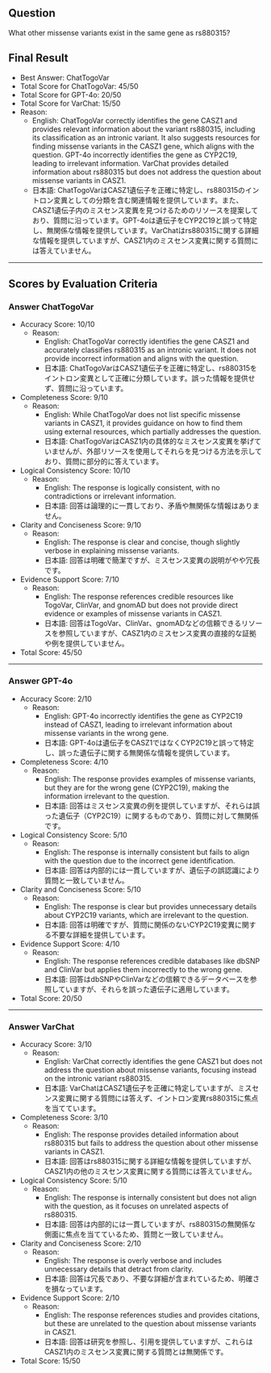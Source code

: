 ## Question

What other missense variants exist in the same gene as rs880315?

## Final Result

- Best Answer: ChatTogoVar
- Total Score for ChatTogoVar: 45/50
- Total Score for GPT-4o: 20/50
- Total Score for VarChat: 15/50
- Reason:
  - English: ChatTogoVar correctly identifies the gene CASZ1 and provides relevant information about the variant rs880315, including its classification as an intronic variant. It also suggests resources for finding missense variants in the CASZ1 gene, which aligns with the question. GPT-4o incorrectly identifies the gene as CYP2C19, leading to irrelevant information. VarChat provides detailed information about rs880315 but does not address the question about missense variants in CASZ1.
  - 日本語: ChatTogoVarはCASZ1遺伝子を正確に特定し、rs880315のイントロン変異としての分類を含む関連情報を提供しています。また、CASZ1遺伝子内のミスセンス変異を見つけるためのリソースを提案しており、質問に沿っています。GPT-4oは遺伝子をCYP2C19と誤って特定し、無関係な情報を提供しています。VarChatはrs880315に関する詳細な情報を提供していますが、CASZ1内のミスセンス変異に関する質問には答えていません。

---

## Scores by Evaluation Criteria

### Answer ChatTogoVar
- Accuracy Score: 10/10
  - Reason: 
    - English: ChatTogoVar correctly identifies the gene CASZ1 and accurately classifies rs880315 as an intronic variant. It does not provide incorrect information and aligns with the question.
    - 日本語: ChatTogoVarはCASZ1遺伝子を正確に特定し、rs880315をイントロン変異として正確に分類しています。誤った情報を提供せず、質問に沿っています。
- Completeness Score: 9/10
  - Reason: 
    - English: While ChatTogoVar does not list specific missense variants in CASZ1, it provides guidance on how to find them using external resources, which partially addresses the question.
    - 日本語: ChatTogoVarはCASZ1内の具体的なミスセンス変異を挙げていませんが、外部リソースを使用してそれらを見つける方法を示しており、質問に部分的に答えています。
- Logical Consistency Score: 10/10
  - Reason: 
    - English: The response is logically consistent, with no contradictions or irrelevant information.
    - 日本語: 回答は論理的に一貫しており、矛盾や無関係な情報はありません。
- Clarity and Conciseness Score: 9/10
  - Reason: 
    - English: The response is clear and concise, though slightly verbose in explaining missense variants.
    - 日本語: 回答は明確で簡潔ですが、ミスセンス変異の説明がやや冗長です。
- Evidence Support Score: 7/10
  - Reason: 
    - English: The response references credible resources like TogoVar, ClinVar, and gnomAD but does not provide direct evidence or examples of missense variants in CASZ1.
    - 日本語: 回答はTogoVar、ClinVar、gnomADなどの信頼できるリソースを参照していますが、CASZ1内のミスセンス変異の直接的な証拠や例を提供していません。
- Total Score: 45/50

---

### Answer GPT-4o
- Accuracy Score: 2/10
  - Reason: 
    - English: GPT-4o incorrectly identifies the gene as CYP2C19 instead of CASZ1, leading to irrelevant information about missense variants in the wrong gene.
    - 日本語: GPT-4oは遺伝子をCASZ1ではなくCYP2C19と誤って特定し、誤った遺伝子に関する無関係な情報を提供しています。
- Completeness Score: 4/10
  - Reason: 
    - English: The response provides examples of missense variants, but they are for the wrong gene (CYP2C19), making the information irrelevant to the question.
    - 日本語: 回答はミスセンス変異の例を提供していますが、それらは誤った遺伝子（CYP2C19）に関するものであり、質問に対して無関係です。
- Logical Consistency Score: 5/10
  - Reason: 
    - English: The response is internally consistent but fails to align with the question due to the incorrect gene identification.
    - 日本語: 回答は内部的には一貫していますが、遺伝子の誤認識により質問と一致していません。
- Clarity and Conciseness Score: 5/10
  - Reason: 
    - English: The response is clear but provides unnecessary details about CYP2C19 variants, which are irrelevant to the question.
    - 日本語: 回答は明確ですが、質問に関係のないCYP2C19変異に関する不要な詳細を提供しています。
- Evidence Support Score: 4/10
  - Reason: 
    - English: The response references credible databases like dbSNP and ClinVar but applies them incorrectly to the wrong gene.
    - 日本語: 回答はdbSNPやClinVarなどの信頼できるデータベースを参照していますが、それらを誤った遺伝子に適用しています。
- Total Score: 20/50

---

### Answer VarChat
- Accuracy Score: 3/10
  - Reason: 
    - English: VarChat correctly identifies the gene CASZ1 but does not address the question about missense variants, focusing instead on the intronic variant rs880315.
    - 日本語: VarChatはCASZ1遺伝子を正確に特定していますが、ミスセンス変異に関する質問には答えず、イントロン変異rs880315に焦点を当てています。
- Completeness Score: 3/10
  - Reason: 
    - English: The response provides detailed information about rs880315 but fails to address the question about other missense variants in CASZ1.
    - 日本語: 回答はrs880315に関する詳細な情報を提供していますが、CASZ1内の他のミスセンス変異に関する質問には答えていません。
- Logical Consistency Score: 5/10
  - Reason: 
    - English: The response is internally consistent but does not align with the question, as it focuses on unrelated aspects of rs880315.
    - 日本語: 回答は内部的には一貫していますが、rs880315の無関係な側面に焦点を当てているため、質問と一致していません。
- Clarity and Conciseness Score: 2/10
  - Reason: 
    - English: The response is overly verbose and includes unnecessary details that detract from clarity.
    - 日本語: 回答は冗長であり、不要な詳細が含まれているため、明確さを損なっています。
- Evidence Support Score: 2/10
  - Reason: 
    - English: The response references studies and provides citations, but these are unrelated to the question about missense variants in CASZ1.
    - 日本語: 回答は研究を参照し、引用を提供していますが、これらはCASZ1内のミスセンス変異に関する質問とは無関係です。
- Total Score: 15/50